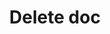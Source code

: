 ---
title: Delete doc
excerpt: Delete the doc with this slug.
api:
  file: readme-api.json
  operationId: deleteDoc
hidden: false
---